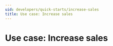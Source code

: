 ```yaml
---
uid: developers/quick-starts/increase-sales
title: Use case: Increase sales
---
```


# Use case: Increase sales

